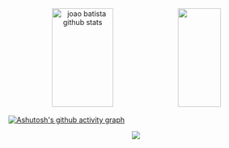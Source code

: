 <div align="center">  
  <img width="49%" height="195px" src="https://github-readme-stats.vercel.app/api?username=ojoaobit&show_icons=true&count_private=true&hide_border=true&title_color=833ab8&icon_color=07E9A5&text_color=c9d1d9&bg_color=0d1117" alt="joao batista github stats" /> 
  <img width="41%" height="195px" src="https://github-readme-stats.vercel.app/api/top-langs/?username=ojoaobit&layout=compact&hide_border=true&title_color=833ab8&text_color=ffffff&bg_color=0d1117" />
</div>

[![Ashutosh's github activity graph](https://github-readme-activity-graph.vercel.app/graph?username=ojoaobit&bg_color=000000&color=833ab8&line=07e9a5&point=ffffff&area=true&hide_border=true)](https://github.com/ojoaobit/github-readme-activity-graph)

<p align="center">
  <img src="https://github-profile-trophy.vercel.app/?username=ojoaobit&theme=dracula&row=2&no-bg=true&column=3&margin-w=15&margin-h=15" />
</p>
